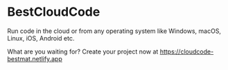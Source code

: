 # BestCloudCode
Run code in the cloud or from any operating system like Windows, macOS, Linux, iOS, Android etc. 

What are you waiting for? Create your project now at https://cloudcode-bestmat.netlify.app
